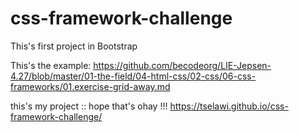# css-framework-challenge

This's first project in Bootstrap

This's the example:
https://github.com/becodeorg/LIE-Jepsen-4.27/blob/master/01-the-field/04-html-css/02-css/06-css-frameworks/01.exercise-grid-away.md


this's my project ::
hope that's ohay !!!
https://tselawi.github.io/css-framework-challenge/